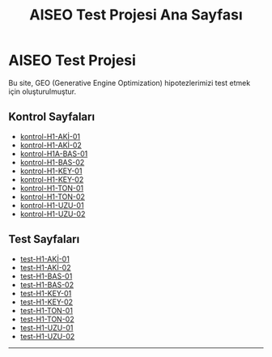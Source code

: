 ﻿---
title: "AISEO Test Projesi Ana Sayfası"
layout: "layout.html"
---

# AISEO Test Projesi

Bu site, GEO (Generative Engine Optimization) hipotezlerimizi test etmek için oluşturulmuştur.

## Kontrol Sayfaları
- [kontrol-H1-AKİ-01](/testler/kontrol-h1-aki-01/)
- [kontrol-H1-AKİ-02](/testler/kontrol-h1-aki-02/)
- [kontrol-H1A-BAS-01](/testler/kontrol-h1-bas-01/)
- [kontrol-H1-BAS-02](/testler/kontrol-h1-bas-02/)
- [kontrol-H1-KEY-01](/testler/kontrol-h1-key-01/)
- [kontrol-H1-KEY-02](/testler/kontrol-h1-key-02/)
- [kontrol-H1-TON-01](/testler/kontrol-h1-ton-01/)
- [kontrol-H1-TON-02](/testler/kontrol-h1-ton-02/)
- [kontrol-H1-UZU-01](/testler/kontrol-h1-uzu-01/)
- [kontrol-H1-UZU-02](/testler/kontrol-h1-uzu-02/)

## Test Sayfaları
- [test-H1-AKİ-01](/testler/test-h1-aki-01/)
- [test-H1-AKİ-02](/testler/test-h1-aki-02/)
- [test-H1-BAS-01](/testler/test-h1-bas-01/)
- [test-H1-BAS-02](/testler/test-h1-bas-02/)
- [test-H1-KEY-01](/testler/test-h1-key-01/)
- [test-H1-KEY-02](/testler/test-h1-key-02/)
- [test-H1-TON-01](/testler/test-h1-ton-01/)
- [test-H1-TON-02](/testler/test-h1-ton-02/)
- [test-H1-UZU-01](/testler/test-h1-uzu-01/)
- [test-H1-UZU-02](/testler/test-h1-uzu-02/)

---




